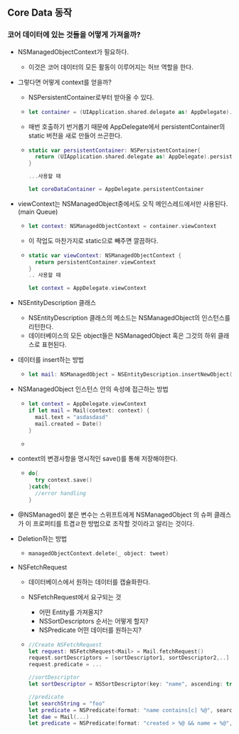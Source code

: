 ## Core Data 동작



### 코어 데이터에 있는 것들을 어떻게 가져올까?

- NSManagedObjectContext가 필요하다.

  - 이것은 코어 데이터의 모든 활동이 이루어지는 허브 역할을 한다.

- 그렇다면 어떻게 context를 얻을까?

  - NSPersistentContainer로부터 받아올 수 있다.

  - ```swift 
    let container = (UIApplication.shared.delegate as! AppDelegate).persistentContainer
    ```

  - 매번 호출하기 번거롭기 때문에 AppDelegate에서 persistentContainer의 static 버전을 새로 만들어 쓰곤한다.

  - ```swift
    static var persistentContainer: NSPersistentContainer{
      return (UIApplication.shared.delegate as! AppDelegate).persistentContainer
    }
    
    ...사용할 때
    
    let coreDataContainer = AppDelegate.persistentContainer
    ```

- viewContext는 NSManagedObject중에서도 오직 메인스레드에서만 사용된다.(main Queue)

  - ```swift
    let context: NSManagedObjectContext = container.viewContext
    ```

  - 이 작업도 마찬가지로 static으로 빼주면 깔끔하다.

  - ```swift
    static var viewContext: NSManagedObjectContext {
      return persistentContainer.viewContext
    }
    .. 사용할 때
    
    let context = AppDelegate.viewContext
    ```

- NSEntityDescription 클래스

  - NSEntityDescription 클래스의 메소드는 NSManagedObject의 인스턴스를 리턴한다.
  - 데이터베이스의 모든 object들은 NSManagedObject 혹은 그것의 하위 클래스로 표현된다.

- 데이터를 insert하는 방법

  - ```swift
    let mail: NSManagedObject = NSEntityDescription.insertNewObject(forEntityName: "Mail", into: context)
    ```

- NSManagedObject 인스턴스 안의 속성에 접근하는 방법

  - ```swift
    let context = AppDelegate.viewContext
    if let mail = Mail(context: context) {
      mail.text = "asdasdasd"
      mail.created = Date()
    }
    ```

  - 

- context의 변경사항을 명시적인 save()를 통해 저장해야한다.

  - ```swift
    do{
      try context.save()
    }catch{
      //error handling
    }
    ```

- @NSManaged이 붙은 변수는 스위프트에게 NSManagedObject 의 슈퍼 클래스가 이 프로퍼티를 트겹ㄹ한 방법으로 조작할 것이라고 알리는 것이다.

- Deletion하는 방법

  - ```swift
    managedObjectContext.delete(_ object: tweet)
    ```

- NSFetchRequest

  - 데이터베이스에서 원하는 데이터를 캡슐화한다.

  - NSFetchRequest에서 요구되는 것

    - 어떤 Entity를 가져올지?
    - NSSortDescriptors 순서는 어떻게 할지?
    - NSPredicate 어떤 데이터를 원하는지?

  - ```swift
    //Create NSFetchRequest
    let request: NSFetchRequest<Mail> = Mail.fetchRequest()
    request.sortDescriptors = [sortDescriptor1, sortDescriptor2,..]
    request.predicate = ...
    
    //sortDescriptor
    let sortDescriptor = NSSortDescriptor(key: "name", ascending: true)
    
    //predicate
    let searchString = "foo"
    let predicate = NSPredicate(format: "name contains[c] %@", searchString)
    let dae = Mail(...)
    let predicate = NSPredicate(format: "created > %@ && name = %@", date, dae)
    ```